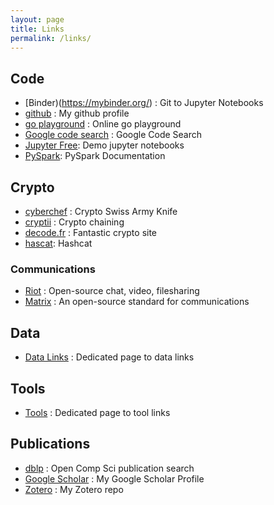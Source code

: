 ```yaml
---
layout: page
title: Links
permalink: /links/
---
```


## Code
   * [Binder)(https://mybinder.org/) : Git to Jupyter Notebooks
   * [github](https://github.com/stevehenderson) : My github profile
   * [go playground](https://go.dev/play/)  : Online go playground
   * [Google code search](https://cs.opensource.google/)  : Google Code Search
   * [Jupyter Free](https://jupyter.org/try-jupyter/retro/notebooks/?path=notebooks/Intro.ipynb): Demo jupyter notebooks
   * [PySpark](https://spark.apache.org/docs/latest/api/python/getting_started/index.html):  PySpark Documentation

## Crypto
   * [cyberchef](https://gchq.github.io/CyberChef/) : Crypto Swiss Army Knife
   * [cryptii](https://cryptii.com/)  : Crypto chaining
   * [decode.fr](https://www.dcode.fr/en)  : Fantastic crypto site
   * [hascat](https://hashcat.net/hashcat/): Hashcat

### Communications

   * [Riot](https://about.riot.im/) : Open-source chat, video, filesharing
   * [Matrix](https://matrix.org/) : An open-source standard for communications

## Data

   * [Data Links](http://stevehenderson.github.io/data/) : Dedicated page to data links
   
## Tools

  * [Tools](http://stevehenderson.github.io/tools/) : Dedicated page to tool links

## Publications

   * [dblp](https://dblp.uni-trier.de/) : Open Comp Sci publication search
   * [Google Scholar](https://scholar.google.com/citations?user=4UaV290AAAAJ&hl=en&oi=sra) : My Google Scholar Profile
   * [Zotero](https://www.zotero.org/henderso/library) : My Zotero repo






